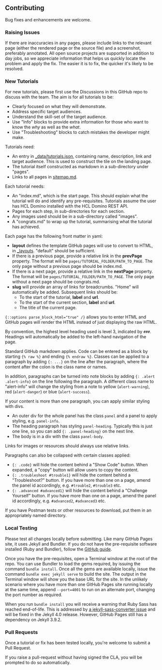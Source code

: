 ## Contributing

Bug fixes and enhancements are welcome.

### Raising Issues

If there are inaccuracies in any pages, please include links to the relevant page (either the rendered page or the source file) and a screenshot, preferably annotated. All open source projects are supported in addition to day jobs, so we appreciate information that helps us quickly locate the problem and apply the fix. The easier it is to fix, the quicker it's likely to be resolved.

### New Tutorials

For new tutorials, please first use the Discussions in this GitHub repo to discuss with the team. The aim is for all tutorials to be:
- Clearly focused on what they will demonstrate.
- Address specific target audiences.
- Understand the skill-set of the target audience.
- Use "Info" blocks to provide extra information for those who want to know the *why* as well as the *what*.
- Use "Troubleshooting" blocks to catch mistakes the developer might make.

Tutorials need:
- An entry in [_data/tutorials.json](_data/tutorials.json), containing name, description, link and target audience. This is used to construct the tile on the landing page.
- The tutorial itself constructed as markdown in a sub-directory under "pages".
- Links to all pages in [sitemap.md](sitemap.md).

Each tutorial needs:
- An "index.md", which is the start page. This should explain what the tutorial will do and identify any pre-requisites. Tutorials assume the user has HCL Domino installed with the HCL Domino REST API.
- Pages for each  step, in sub-directories for each section.
- Any images used should be in a sub-directory called "images".
- A "congrats.md" to wrap up the tutorial, summarising what the tutorial has achieved.

Each page has the following front matter in yaml:
- **layout** defines the template GitHub pages will use to convert to HTML, in [_layouts](/_layouts). "default" should be sufficient.
- If there is a previous page, provide a relative link in the **prevPage** property. The format will be `pages/TUTORIAL_FOLDER/PATH_TO_PAGE`. The only page without a previous page should be index.md. 
- If there is a next page, provide a relative link in the **nextPage** property. The format will be `pages/TUTORIAL_FOLDER/PATH_TO_PAGE`. The only page without a next page should be congrats.md.
- **slug** will provide an array of links for breadcrumbs. "Home" will automatically be added. Subsequent links should be:
  - To the start of the tutorial, **label** and **url**.
  - To the start of the current section, **label** and **url**.
  - The title of the current page.

`{::options parse_block_html="true" /}` allows you to enter HTML and GitHub pages will render the HTML instead of just displaying the raw HTML.

By convention, the highest level heading used is level 3, indicated by `###`. Headings will automatically be added to the left-hand navigation of the page. 

Standard GitHub markdown applies. Code can be entered as a block by starting `{% raw %}` and ending `{% endraw %}`. Classes can be applied to a paragraph by adding `{: ...}` on the line after the paragraph, where the content after the colon is the class name or names.

In addition, paragraphs can be turned into note blocks by adding `{: .alert .alert-info}` on the line following the paragraph. A different class name to "alert-info" will change the styling from a note to yellow (`alert-warning`), red (`alert-danger`) or blue (`alert-success`).

If your content is more than one paragraph, you can apply similar styling with divs.
- An outer div for the whole panel has the class `panel` and a panel to apply styling, e.g. `panel-info`. 
- The heading paragraph has styling `panel-heading`. Typically this is just one line, so you can add `{: .panel-heading}` on the next line.
- The body is in a div with the class `panel-body`.

Links for images or resources should always use relative links.

Paragraphs can also be collapsed with certain classes applied:
- `{: .code}` will hide the content behind a "Show Code" button. When expanded, a "copy" button will allow users to copy the content.
- `{: .troubleshoot #trouble1}` will hide the content behind a "Troubleshoot?" button. If you have more than one on a page, amend the panel id accordingly, e.g. `#trouble2`, `#trouble3` etc.
- `{: .advanced #advanced1}` will hide the content behind a "Challenge Yourself" button. If you have more than one on a page, amend the panel id accordingly, e.g. `#advanced2`, `#advanced3` etc.

If you have Postman tests or other resources to download, put them in an appropriately named directory.

### Local Testing

Please test all changes locally before submitting. Like many GitHub Pages site, it uses Jekyll and Bundler. If you do not have the pre-requisite software installed (Ruby and Bundler), follow the [GitHub guide](https://docs.github.com/en/pages/setting-up-a-github-pages-site-with-jekyll/creating-a-github-pages-site-with-jekyll).

Once you have the pre-requisites, open a Terminal window at the root of the repo. You can use Bundler to load the gems required, by issuing the command `bundle install`. Once all the gems are available locally, issue the command `bundle exec jekyll serve` to build the site. The output in the Terminal window will show you the base URL for the site. In the unlikely scenario where you have more than one GitHub Pages site running locally at the same time, append `--port=4001` to run on an alternate port, changing the port number as required.

When you run `bundle install` you will receive a warning that Ruby Sass has reached end-of-life. This is addressed by [a jekyll-sass-converter issue](https://github.com/jekyll/jekyll-sass-converter/issues/74) and will be fixed in the Jekyll 4.0 release. However, GitHub Pages still has a dependency on Jekyll 3.9.2.

### Pull Requests

Once a tutorial or fix has been tested locally, you're welcome to submit a Pull Request.

If you raise a pull-request without having signed the CLA, you will be prompted to do so automatically.